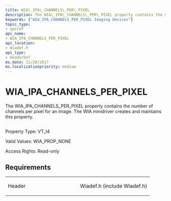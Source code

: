 ```yaml
---
title: WIA\_IPA\_CHANNELS\_PER\_PIXEL
description: The WIA\_IPA\_CHANNELS\_PER\_PIXEL property contains the number of channels per pixel for an image. The WIA minidriver creates and maintains this property.
keywords: ["WIA_IPA_CHANNELS_PER_PIXEL Imaging Devices"]
topic_type:
- apiref
api_name:
- WIA_IPA_CHANNELS_PER_PIXEL
api_location:
- Wiadef.h
api_type:
- HeaderDef
ms.date: 11/28/2017
ms.localizationpriority: medium
---
```


# WIA\_IPA\_CHANNELS\_PER\_PIXEL


The WIA\_IPA\_CHANNELS\_PER\_PIXEL property contains the number of channels per pixel for an image. The WIA minidriver creates and maintains this property.

## <span id="ddk_wia_ipa_channels_per_pixel_si"></span><span id="DDK_WIA_IPA_CHANNELS_PER_PIXEL_SI"></span>


Property Type: VT\_I4

Valid Values: WIA\_PROP\_NONE

Access Rights: Read-only

## Requirements

<table>
<colgroup>
<col width="50%" />
<col width="50%" />
</colgroup>
<tbody>
<tr class="odd">
<td><p>Header</p></td>
<td>Wiadef.h (include Wiadef.h)</td>
</tr>
</tbody>
</table>

 

 





